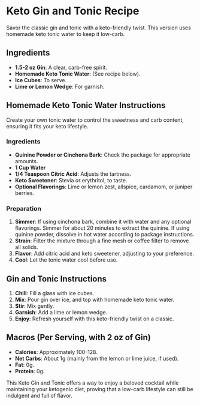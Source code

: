 # Keto Gin and Tonic Recipe

Savor the classic gin and tonic with a keto-friendly twist. This version uses homemade keto tonic water to keep it low-carb.

## Ingredients

- **1.5-2 oz Gin**: A clear, carb-free spirit.
- **Homemade Keto Tonic Water**: (See recipe below).
- **Ice Cubes**: To serve.
- **Lime or Lemon Wedge**: For garnish.

## Homemade Keto Tonic Water Instructions

Create your own tonic water to control the sweetness and carb content, ensuring it fits your keto lifestyle.

### Ingredients

- **Quinine Powder or Cinchona Bark**: Check the package for appropriate amounts.
- **1 Cup Water**
- **1/4 Teaspoon Citric Acid**: Adjusts the tartness.
- **Keto Sweetener**: Stevia or erythritol, to taste.
- **Optional Flavorings**: Lime or lemon zest, allspice, cardamom, or juniper berries.

### Preparation

1. **Simmer**: If using cinchona bark, combine it with water and any optional flavorings. Simmer for about 20 minutes to extract the quinine. If using quinine powder, dissolve in hot water according to package instructions.
2. **Strain**: Filter the mixture through a fine mesh or coffee filter to remove all solids.
3. **Flavor**: Add citric acid and keto sweetener, adjusting to your preference.
4. **Cool**: Let the tonic water cool before use.

## Gin and Tonic Instructions

1. **Chill**: Fill a glass with ice cubes.
2. **Mix**: Pour gin over ice, and top with homemade keto tonic water.
3. **Stir**: Mix gently.
4. **Garnish**: Add a lime or lemon wedge.
5. **Enjoy**: Refresh yourself with this keto-friendly twist on a classic.

## Macros (Per Serving, with 2 oz of Gin)

- **Calories**: Approximately 100-128.
- **Net Carbs**: About 1g (mainly from the lemon or lime juice, if used).
- **Fat**: 0g.
- **Protein**: 0g.

This Keto Gin and Tonic offers a way to enjoy a beloved cocktail while maintaining your ketogenic diet, proving that a low-carb lifestyle can still be indulgent and full of flavor.
